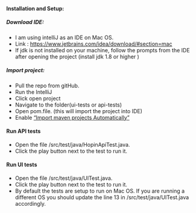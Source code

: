 #### Installation and Setup:

##### Download IDE:
- I am using intelliJ as an IDE on Mac OS.
- Link : https://www.jetbrains.com/idea/download/#section=mac     
- If jdk is not installed on your machine, follow the prompts from the IDE after opening the project (install jdk 1.8 or higher )

##### Import project:
- Pull the repo from gitHub.
- Run the IntelliJ
- Click open project
- Navigate to the folder(ui-tests or api-tests)
- Open pom.file. (this will import the project into IDE)
- Enable [“Import maven projects Automatically”](https://subscription.packtpub.com/book/application_development/9781785286124/2/ch02lvl1sec25/importing-an-existing-maven-project-in-intellij-idea)

#### Run API tests
- Open the file /src/test/java/HopinApiTest.java.
- Click the play button next to the test to run it.

#### Run UI tests 
- Open the file /src/test/java/UITest.java.
- Click the play button next to the test to run it.
- By default the tests are setup to run on Mac OS. If you are running a different OS you should update the line 13 in /src/test/java/UITest.java accordingly.